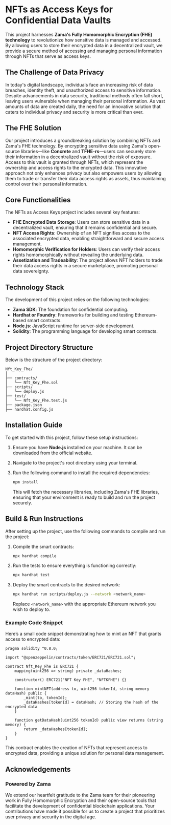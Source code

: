 # NFTs as Access Keys for Confidential Data Vaults

This project harnesses **Zama's Fully Homomorphic Encryption (FHE) technology** to revolutionize how sensitive data is managed and accessed. By allowing users to store their encrypted data in a decentralized vault, we provide a secure method of accessing and managing personal information through NFTs that serve as access keys. 

## The Challenge of Data Privacy

In today's digital landscape, individuals face an increasing risk of data breaches, identity theft, and unauthorized access to sensitive information. Despite advancements in data security, traditional methods often fall short, leaving users vulnerable when managing their personal information. As vast amounts of data are created daily, the need for an innovative solution that caters to individual privacy and security is more critical than ever.

## The FHE Solution

Our project introduces a groundbreaking solution by combining NFTs and Zama's FHE technology. By encrypting sensitive data using Zama's open-source libraries—like **Concrete** and **TFHE-rs**—users can securely store their information in a decentralized vault without the risk of exposure. Access to this vault is granted through NFTs, which represent the ownership and access rights to the encrypted data. This innovative approach not only enhances privacy but also empowers users by allowing them to trade or transfer their data access rights as assets, thus maintaining control over their personal information.

## Core Functionalities

The NFTs as Access Keys project includes several key features:

- **FHE Encrypted Data Storage**: Users can store sensitive data in a decentralized vault, ensuring that it remains confidential and secure.
- **NFT Access Rights**: Ownership of an NFT signifies access to the associated encrypted data, enabling straightforward and secure access management.
- **Homomorphic Verification for Holders**: Users can verify their access rights homomorphically without revealing the underlying data.
- **Assetization and Tradeability**: The project allows NFT holders to trade their data access rights in a secure marketplace, promoting personal data sovereignty.

## Technology Stack

The development of this project relies on the following technologies:

- **Zama SDK**: The foundation for confidential computing.
- **Hardhat or Foundry**: Frameworks for building and testing Ethereum-based smart contracts.
- **Node.js**: JavaScript runtime for server-side development.
- **Solidity**: The programming language for developing smart contracts.

## Project Directory Structure

Below is the structure of the project directory:

```
Nft_Key_Fhe/
│
├── contracts/
│   └── Nft_Key_Fhe.sol
├── scripts/
│   └── deploy.js
├── test/
│   └── Nft_Key_Fhe.test.js
├── package.json
├── hardhat.config.js
```

## Installation Guide

To get started with this project, follow these setup instructions:

1. Ensure you have **Node.js** installed on your machine. It can be downloaded from the official website.
2. Navigate to the project's root directory using your terminal.
3. Run the following command to install the required dependencies:

   ```bash
   npm install
   ```

   This will fetch the necessary libraries, including Zama's FHE libraries, ensuring that your environment is ready to build and run the project securely.

## Build & Run Instructions

After setting up the project, use the following commands to compile and run the project:

1. Compile the smart contracts:

   ```bash
   npx hardhat compile
   ```

2. Run the tests to ensure everything is functioning correctly:

   ```bash
   npx hardhat test
   ```

3. Deploy the smart contracts to the desired network:

   ```bash
   npx hardhat run scripts/deploy.js --network <network_name>
   ```

   Replace `<network_name>` with the appropriate Ethereum network you wish to deploy to.

### Example Code Snippet

Here’s a small code snippet demonstrating how to mint an NFT that grants access to encrypted data:

```solidity
pragma solidity ^0.8.0;

import "@openzeppelin/contracts/token/ERC721/ERC721.sol";

contract Nft_Key_Fhe is ERC721 {
    mapping(uint256 => string) private _dataHashes;

    constructor() ERC721("NFT Key FHE", "NFTKFHE") {}

    function mintNFT(address to, uint256 tokenId, string memory dataHash) public {
        _mint(to, tokenId);
        _dataHashes[tokenId] = dataHash; // Storing the hash of the encrypted data
    }

    function getDataHash(uint256 tokenId) public view returns (string memory) {
        return _dataHashes[tokenId];
    }
}
```

This contract enables the creation of NFTs that represent access to encrypted data, providing a unique solution for personal data management.

## Acknowledgements

### Powered by Zama

We extend our heartfelt gratitude to the Zama team for their pioneering work in Fully Homomorphic Encryption and their open-source tools that facilitate the development of confidential blockchain applications. Your contributions have made it possible for us to create a project that prioritizes user privacy and security in the digital age.